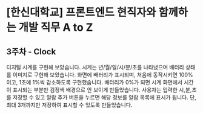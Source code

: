 # [한신대학교] 프론트엔드 현직자와 함께하는 개발 직무 A to Z
## 3주차 - Clock
디지털 시계를 구현해 보았습니다.
시계는 년/월/일/시/분/초를 나타냈으며 배터리 상태를 이미지로 구현해 보았습니다.
화면에 배터리가 표시되며, 처음에 동작시키면 100%이고, 1초에 1%씩 감소하도록 구현했습니다. 배터리가 0%가 되면 시계 화면에서 시간이 표시되는 부분만 검정색 배경으로 안 보이게 만들었습니다.
사용자는 입력한 시,분,초를 저장할 수 있고 알람 추가 버튼을 누르면 해당 정보를 알람 목록에 표시가 됩니다.
단, 최대 3개까지만 저장하여 표시할 수 있도록 만들었습니다.
